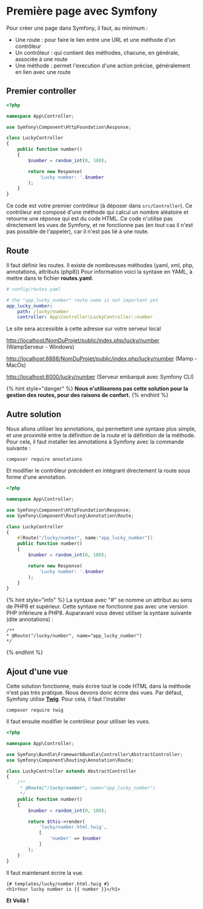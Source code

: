 # Première page avec Symfony

Pour créer une page dans Symfony, il faut, au minimum :

* Une route : pour faire le lien entre une URL et une méthode d'un contrôleur
* Un contrôleur : qui contient des méthodes, chacune, en générale, associée à une route
* Une méthode : permet l'execution d'une action précise, généralement en lien avec une route

## Premier controller

```php
<?php

namespace App\Controller;

use Symfony\Component\HttpFoundation\Response;

class LuckyController
{
    public function number()
    {
        $number = random_int(0, 100);

        return new Response(
            'Lucky number: '.$number
        );
    }
}
```

Ce code est votre premier contrôleur (à déposer dans `src/Controller`). Ce contrôleur est composé d'une méthode qui calcul un nombre aléatoire et retourne une réponse qui est du code HTML. Ce code n'utilise pas directement les vues de Symfony, et ne fonctionne pas (en tout cas il n'est pas possible de l'appeler), car il n'est pas lié à une route.

## Route

Il faut définir les routes. Il existe de nombreuses méthodes (yaml, xml, php, annotations, attributs (php8)) Pour information voici la syntaxe en YAML, à mettre dans le fichier **routes.yaml**.

```yaml
# config/routes.yaml

# the "app_lucky_number" route name is not important yet
app_lucky_number:
    path: /lucky/number
    controller: App\Controller\LuckyController::number
```

Le site sera accessible à cette adresse sur votre serveur local

[http://localhost/NomDuProjet/public/index.php/lucky/number](http://localhost:8000/lucky/number) (WampServeur - Windows)

[http://localhost:8888/NomDuProjet/public/index.php/lucky/number](http://localhost:8000/lucky/number) (Mamp - MacOs)

[http://localhost:8000/lucky/number](http://localhost:8000/lucky/number) (Serveur embarqué avec Symfony CLI)

{% hint style="danger" %}
**Nous n'utiliserons pas cette solution pour la gestion des routes, pour des raisons de confort.**
{% endhint %}

## Autre solution

Nous allons utiliser les annotations, qui permettent une syntaxe plus simple, et une proximité entre la définition de la route et la définition de la méthode. Pour cela, il faut installer les annotations à Symfony avec la commande suivante :

```
composer require annotations
```

Et modifier le contrôleur précédent en intégrant directement la route sous forme d'une annotation.

```php
<?php

namespace App\Controller;

use Symfony\Component\HttpFoundation\Response;
use Symfony\Component\Routing\Annotation\Route;

class LuckyController
{
    #[Route("/lucky/number", name:"app_lucky_number")]
    public function number()
    {
        $number = random_int(0, 100);

        return new Response(
            'Lucky number: '.$number
        );
    }
}

```

{% hint style="info" %}
La syntaxe avec "#" se nomme un attribut au sens de PHP8 et supérieur. Cette syntaxe ne fonctionne pas avec une version PHP inférieure à PHP8. Auparavant vous devez utiliser la syntaxe suivante (dite annotations) :&#x20;

```
/**
* @Route("/lucky/number", name="app_lucky_number")
*/
```
{% endhint %}

## Ajout d'une vue

Cette solution fonctionne, mais écrire tout le code HTML dans la méthode n'est pas très pratique. Nous devons donc écrire des vues. Par défaut, Symfony utilise [**Twig**](https://twig.symfony.com/). Pour cela, il faut l'installer

```
composer require twig
```

Il faut ensuite modifier le contrôleur pour utiliser les vues.

```php
<?php

namespace App\Controller;

use Symfony\Bundle\FrameworkBundle\Controller\AbstractController;
use Symfony\Component\Routing\Annotation\Route;

class LuckyController extends AbstractController
{
    /**
     * @Route("/lucky/number", name="app_lucky_number")
     */
    public function number()
    {
        $number = random_int(0, 100);

        return $this->render(
            'lucky/number.html.twig',
            [
                'number' => $number
            ]
        );
    }
}

```

Il faut maintenant écrire la vue.

```twig
{# templates/lucky/number.html.twig #}
<h1>Your lucky number is {{ number }}</h1>
```

**Et Voilà !**
